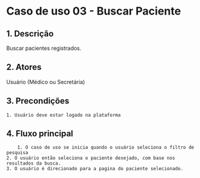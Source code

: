 # Caso de uso 03 - Buscar Paciente

## 1. Descrição

Buscar pacientes registrados.

## 2. Atores

Usuário (Médico ou Secretária)

## 3. Precondições

	1. Usuário deve estar logado na plataforma
 
## 4. Fluxo principal

    	1. O caso de uso se inicia quando o usuário seleciona o filtro de pesquisa
	2. O usuário então seleciona o paciente desejado, com base nos resultados da busca.
	3. O usuário é direcionado para a pagina do paciente selecionado.

